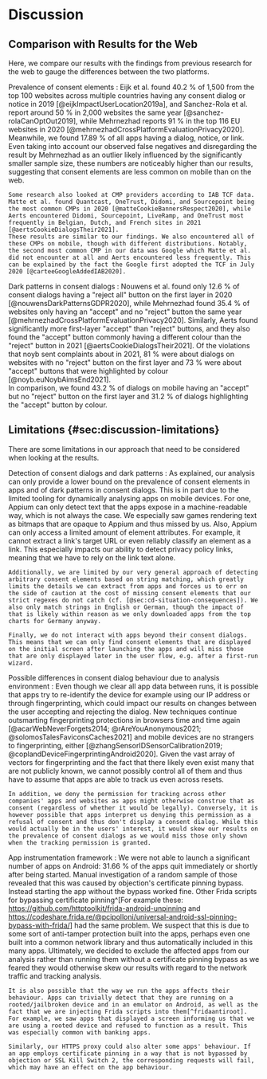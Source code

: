 # Discussion

## Comparison with Results for the Web

Here, we compare our results with the findings from previous research for the web to gauge the differences between the two platforms.

Prevalence of consent elements
:   Eijk et al. found 40.2&nbsp;% of 1,500 from the top 100 websites across multiple countries having any consent dialog or notice in 2019 [@eijkImpactUserLocation2019a], and Sanchez-Rola et al. report around 50&nbsp;% in 2,000 websites the same year [@sanchez-rolaCanOptOut2019], while Mehrnezhad reports 91&nbsp;% in the top 116 EU websites in 2020 [@mehrnezhadCrossPlatformEvaluationPrivacy2020].  
    Meanwhile, we found 17.89&nbsp;% of all apps having a dialog, notice, or link. Even taking into account our observed false negatives and disregarding the result by Mehrnezhad as an outlier likely influenced by the significantly smaller sample size, these numbers are noticeably higher than our results, suggesting that consent elements are less common on mobile than on the web.

    Some research also looked at CMP providers according to IAB TCF data. Matte et al. found Quantcast, OneTrust, Didomi, and Sourcepoint being the most common CMPs in 2020 [@matteCookieBannersRespect2020], while Aerts encountered Didomi, Sourcepoint, LiveRamp, and OneTrust most frequently in Belgian, Dutch, and French sites in 2021 [@aertsCookieDialogsTheir2021].  
    These results are similar to our findings. We also encountered all of these CMPs on mobile, though with different distributions. Notably, the second most common CMP in our data was Google which Matte et al. did not encounter at all and Aerts encountered less frequently. This can be explained by the fact the Google first adopted the TCF in July 2020 [@carteeGoogleAddedIAB2020].

Dark patterns in consent dialogs
:   Nouwens et al. found only 12.6&nbsp;% of consent dialogs having a "reject all" button on the first layer in 2020 [@nouwensDarkPatternsGDPR2020], while Mehrnezhad found 35.4&nbsp;% of websites only having an "accept" and no "reject" button the same year [@mehrnezhadCrossPlatformEvaluationPrivacy2020]. Similarly, Aerts found significantly more first-layer "accept" than "reject" buttons, and they also found the "accept" button commonly having a different colour than the "reject" button in 2021 [@aertsCookieDialogsTheir2021]. Of the violations that noyb sent complaints about in 2021, 81&nbsp;% were about dialogs on websites with no "reject" button on the first layer and 73&nbsp;% were about "accept" buttons that were highlighted by colour [@noyb.euNoybAimsEnd2021].  
    In comparison, we found 43.2&nbsp;% of dialogs on mobile having an "accept" but no "reject" button on the first layer and 31.2&nbsp;% of dialogs highlighting the "accept" button by colour.

## Limitations {#sec:discussion-limitations}

There are some limitations in our approach that need to be considered when looking at the results.

Detection of consent dialogs and dark patterns
:   As explained, our analysis can only provide a lower bound on the prevalence of consent elements in apps and of dark patterns in consent dialogs. This is in part due to the limited tooling for dynamically analysing apps on mobile devices. For one, Appium can only detect text that the apps expose in a machine-readable way, which is not always the case. We especially saw games rendering text as bitmaps that are opaque to Appium and thus missed by us. Also, Appium can only access a limited amount of element attributes. For example, it cannot extract a link's target URL or even reliably classify an element as a link. This especially impacts our ability to detect privacy policy links, meaning that we have to rely on the link text alone.

    Additionally, we are limited by our very general approach of detecting arbitrary consent elements based on string matching, which greatly limits the details we can extract from apps and forces us to err on the side of caution at the cost of missing consent elements that our strict regexes do not catch (cf. [@sec:cd-situation-consequences]). We also only match strings in English or German, though the impact of that is likely within reason as we only downloaded apps from the top charts for Germany anyway.

    Finally, we do not interact with apps beyond their consent dialogs. This means that we can only find consent elements that are displayed on the initial screen after launching the apps and will miss those that are only displayed later in the user flow, e.g. after a first-run wizard.

Possible differences in consent dialog behaviour due to analysis environment
:   Even though we clear all app data between runs, it is possible that apps try to re-identify the device for example using our IP address or through fingerprinting, which could impact our results on changes between the user accepting and rejecting the dialog. New techniques continue outsmarting fingerprinting protections in browsers time and time again [@acarWebNeverForgets2014; @rAreYouAnonymous2021; @solomosTalesFaviconsCaches2021] and mobile devices are no strangers to fingerprinting, either [@zhangSensorIDSensorCalibration2019; @coplandDeviceFingerprintingAndroid2020]. Given the vast array of vectors for fingerprinting and the fact that there likely even exist many that are not publicly known, we cannot possibly control all of them and thus have to assume that apps are able to track us even across resets.

    In addition, we deny the permission for tracking across other companies' apps and websites as apps might otherwise construe that as consent (regardless of whether it would be legally). Conversely, it is however possible that apps interpret us denying this permission as a refusal of consent and thus don't display a consent dialog. While this would actually be in the users' interest, it would skew our results on the prevalence of consent dialogs as we would miss those only shown when the tracking permission is granted.

App instrumentation framework
:   We were not able to launch a significant number of apps on Android: 31.66&nbsp;% of the apps quit immediately or shortly after being started. Manual investigation of a random sample of those revealed that this was caused by objection's certificate pinning bypass. Instead starting the app without the bypass worked fine. Other Frida scripts for bypassing certificate pinning^[For example these: <https://github.com/httptoolkit/frida-android-unpinning> and <https://codeshare.frida.re/@pcipolloni/universal-android-ssl-pinning-bypass-with-frida/>] had the same problem. We suspect that this is due to some sort of anti-tamper protection built into the apps, perhaps even one built into a common network library and thus automatically included in this many apps. Ultimately, we decided to exclude the affected apps from our analysis rather than running them without a certificate pinning bypass as we feared they would otherwise skew our results with regard to the network traffic and tracking analysis.

    It is also possible that the way we run the apps affects their behaviour. Apps can trivially detect that they are running on a rooted/jailbroken device and in an emulator on Android, as well as the fact that we are injecting Frida scripts into them[^fridaantiroot]. For example, we saw apps that displayed a screen informing us that we are using a rooted device and refused to function as a result. This was especially common with banking apps.

    Similarly, our HTTPS proxy could also alter some apps' behaviour. If an app employs certificate pinning in a way that is not bypassed by objection or SSL Kill Switch 2, the corresponding requests will fail, which may have an effect on the app behaviour.


[^fridaantiroot]: There are Frida scripts to bypass these checks as well, e.g.: <https://codeshare.frida.re/@dzonerzy/fridantiroot/> and <https://codeshare.frida.re/@enovella/anti-frida-bypass/>

    However, we tried to keep the amount of Frida scripts we inject to a minimum because they can in fact break apps as we saw. The only script that we inject into the apps during the actual runs is the certificate pinning bypass on Android. All other scripts are either injected into system processes (clipboard seeding and granting location permission on iOS), where we have confirmed that they do not cause problems, or are only injected into the app after the rest of analysis is done (reading the preferences).
